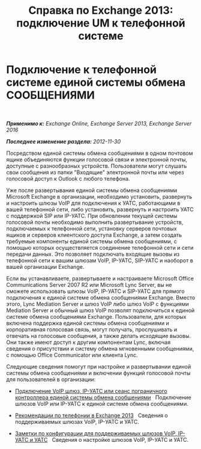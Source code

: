 ﻿---
title: 'Справка по Exchange 2013: подключение UM к телефонной системе'
TOCTitle: Подключение к телефонной системе единой системы обмена СООБЩЕНИЯМИ
ms:assetid: 92c3e029-f732-4d6d-b147-2b3006d5f088
ms:mtpsurl: https://technet.microsoft.com/ru-ru/library/JJ673544(v=EXCHG.150)
ms:contentKeyID: 50556408
ms.date: 05/22/2018
mtps_version: v=EXCHG.150
ms.translationtype: MT
---

# Подключение к телефонной системе единой системы обмена СООБЩЕНИЯМИ

 

_**Применимо к:** Exchange Online, Exchange Server 2013, Exchange Server 2016_

_**Последнее изменение раздела:** 2012-11-30_

Посредством единой системы обмена сообщениями в одном почтовом ящике объединяются функции голосовой связи и электронной почты, доступные с разнообразных устройств. Пользователи могут слушать свои сообщения из папки "Входящие" электронной почты или через голосовой доступ к Outlook с любого телефона.

Уже после развертывания единой системы обмена сообщениями Microsoft Exchange в организации, необходимо установить, развернуть и настроить шлюзы VoIP для подключения к УАТС, работающими в вашей телефонной сети, либо установить, развернуть и настроить УАТС с поддержкой SIP или IP-УАТС. При обновлении текущей системы голосовой почты необходимо выполнить развертывание устройств, подключаемых к телефонной сети, установку серверов почтовых ящиков и серверов клиентского доступа Exchange, а затем создать требуемые компоненты единой системы обмена сообщениями, с помощью которых осуществляется соединение телефонной сети и сети передачи данных. Это позволяет подключать входящие вызовы из телефонной сети к вашим шлюзам VoIP, IP-УАТС, SIP-УАТС и наоборот в вашей организации Exchange.

Если вы устанавливаете, развертываете и настраиваете Microsoft Office Communications Server 2007 R2 или Microsoft Lync Server, вы не сможете использовать шлюзы VoIP, IP-УАТС и SIP-УАТС для прямого подключения к единой системе обмена сообщениями Exchange. Вместо этого, Lync Mediation Server и шлюз VoIP либо шлюз VoIP с функциями Mediation Server и обычный шлюз VoIP позволят подключиться к единой системе обмена сообщениями Exchange. Пользователи, для которых включена поддержка единой системы обмена сообщениями и корпоративная голосовая связь, могут получать, прослушивать и отвечать на голосовые сообщения, а также делать исходящие вызовы. Они также имеют доступ к другим компонентам Lync, включая сведения о присутствии и систему обмена мгновенными сообщениями, с помощью Office Communicator или клиента Lync.

Следующие сведения помогут при настройке и развертывании единой системы обмена сообщениями и включении функций голосовой почты для пользователей в организации:

  - [Подключение VoIP шлюз, IP-УАТС или сеанс пограничного контроллера единой системы обмена сообщениями](connect-a-voip-gateway-ip-pbx-or-session-border-controller-to-um-exchange-2013-help.md)   Подключение шлюзов VoIP или IP-УАТС к единой системе обмена сообщениями.

  - [Рекомендации по телефонии в Exchange 2013](telephony-advisor-for-exchange-2013-exchange-2013-help.md)   Сведения о поддерживаемых шлюзах VoIP, IP-УАТС и УАТС.

  - [Заметки по конфигурации для поддерживаемых шлюзов VoIP, IP-УАТС и УАТС](configuration-notes-for-supported-voip-gateways-ip-pbxs-and-pbxs-exchange-2013-help.md)   Сведения о настройке шлюзов VoIP, IP-УАТС и УАТС.

